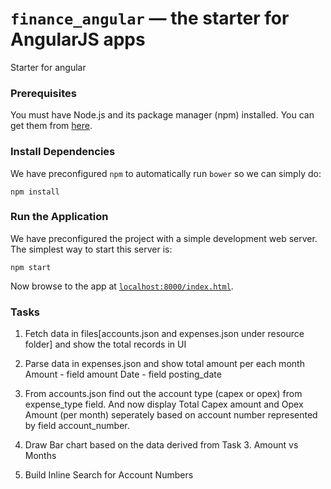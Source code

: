 # `finance_angular` — the starter for AngularJS apps

Starter for angular


### Prerequisites


You must have Node.js and its package manager (npm) installed. You can get them from [here][node].


### Install Dependencies

We have preconfigured `npm` to automatically run `bower` so we can simply do:

```
npm install
```

### Run the Application

We have preconfigured the project with a simple development web server. The simplest way to start
this server is:

```
npm start
```
Now browse to the app at [`localhost:8000/index.html`][local-app-url].

### Tasks

1. Fetch data in files[accounts.json and expenses.json under resource folder] and show the total records in UI

2. Parse data in expenses.json and show total amount per each month
Amount - field amount
Date   - field posting_date

3. From accounts.json find out the account type (capex or opex)  from expense_type field.
And now display Total Capex amount and Opex Amount (per month) seperately based on account number represented by field account_number.

4. Draw Bar chart based on the data derived from Task 3.
Amount vs Months

5. Build Inline Search for Account Numbers




[local-app-url]: http://localhost:8000/index.html
[node]: https://nodejs.org/
